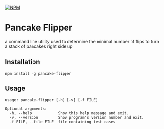 
[![NPM](https://nodei.co/npm/pancake-flipper.png)](https://npmjs.org/package/pancake-flipper)

# Pancake Flipper 

a command line utility used to determine the minimal number of flips to turn a stack of pancakes right side up

## Installation

```npm install -g pancake-flipper```

## Usage

```
usage: pancake-flipper [-h] [-v] [-f FILE]

Optional arguments:
  -h, --help            Show this help message and exit.
  -v, --version         Show program's version number and exit.
  -f FILE, --file FILE  file containing test cases
```
